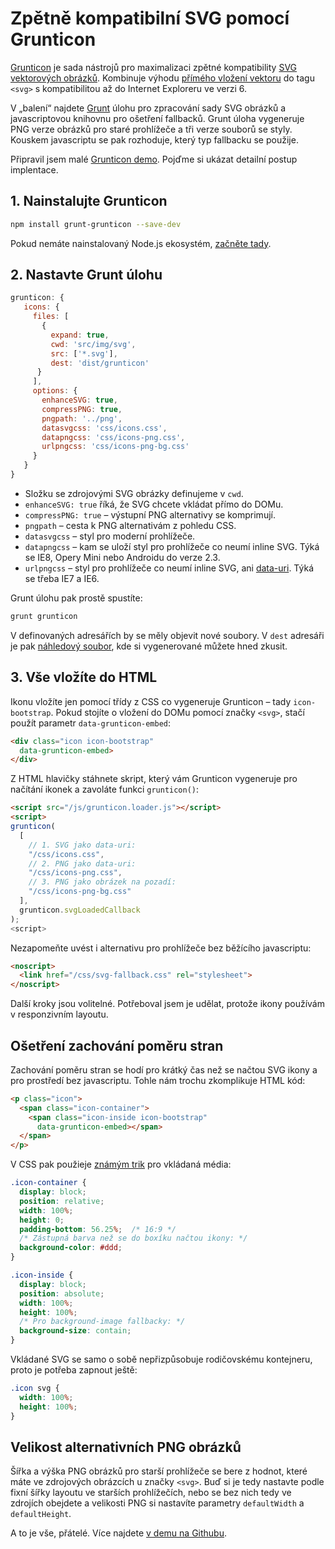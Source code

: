 # Zpětně kompatibilní SVG pomocí Grunticon

[Grunticon](http://www.grunticon.com/) je sada nástrojů pro maximalizaci zpětné kompatibility [SVG vektorových obrázků](svg.md). Kombinuje výhodu [přímého vložení vektoru](/prirucka/svg#moznost-primeho-vlozeni-jako-code-lt-svg-gt-code) do tagu `<svg>` s kompatibilitou až do Internet Exploreru ve verzi 6.

V „balení“ najdete [Grunt](grunt.md) úlohu pro zpracování sady SVG obrázků a javascriptovou knihovnu pro ošetření fallbacků. Grunt úloha vygeneruje PNG verze obrázků pro staré prohlížeče a tři verze souborů se styly. Kouskem javascriptu se pak rozhoduje, který typ fallbacku se použije.

Připravil jsem malé [Grunticon demo](https://github.com/machal/demo-grunticon). Pojďme si ukázat detailní postup implentace.

## 1. Nainstalujte Grunticon

```bash
npm install grunt-grunticon --save-dev
```

Pokud nemáte nainstalovaný Node.js ekosystém, [začněte tady](node-instalace.md).

## 2. Nastavte Grunt úlohu 

```javascript
grunticon: {
   icons: {
     files: [
       {
         expand: true,
         cwd: 'src/img/svg',
         src: ['*.svg'],
         dest: 'dist/grunticon'
      }   
     ], 
     options: {
       enhanceSVG: true,
       compressPNG: true,
       pngpath: '../png',         
       datasvgcss: 'css/icons.css',
       datapngcss: 'css/icons-png.css',
       urlpngcss: 'css/icons-png-bg.css'
     }       
   }
}  
``` 

- Složku se zdrojovými SVG obrázky definujeme v `cwd`. 
- `enhanceSVG: true` říká, že SVG chcete vkládat přímo do DOMu.
- `compressPNG: true` – výstupní  PNG alternativy se komprimují.
- `pngpath` – cesta k PNG alternativám z pohledu CSS.
- `datasvgcss` – styl pro moderní prohlížeče.
- `datapngcss` – kam se uloží styl pro prohlížeče co neumí inline SVG.  Týká se IE8, Opery Mini nebo Androidu do verze 2.3.
- `urlpngcss` –  styl pro prohlížeče co neumí inline SVG, ani [data-uri](http://jecas.cz/data-uri). Týká se třeba IE7 a IE6.

Grunt úlohu pak prostě spustíte:

```bash
grunt grunticon
```

V definovaných adresářích by se měly objevit nové soubory. V `dest` adresáři je pak [náhledový soubor](https://github.com/machal/demo-grunticon/blob/master/dist/grunticon/preview.html), kde si vygenerované můžete hned zkusit.

## 3. Vše vložíte do HTML

Ikonu vložíte jen pomocí třídy z CSS co vygeneruje Grunticon – tady `icon-bootstrap`. Pokud stojíte o vložení do DOMu pomocí značky `<svg>`, stačí použít parametr `data-grunticon-embed`:

```html
<div class="icon icon-bootstrap" 
  data-grunticon-embed>
</div>
```

Z HTML hlavičky stáhnete skript, který vám Grunticon vygeneruje pro načítání ikonek a zavoláte funkci `grunticon()`:

```html
<script src="/js/grunticon.loader.js"></script>
<script>
grunticon(
  [
    // 1. SVG jako data-uri:
    "/css/icons.css",     
    // 2. PNG jako data-uri:
    "/css/icons-png.css",
    // 3. PNG jako obrázek na pozadí:    
    "/css/icons-png-bg.css"
  ],
  grunticon.svgLoadedCallback
);
<script>
```

Nezapomeňte uvést i alternativu pro prohlížeče bez běžícího javascriptu:

```html
<noscript>
  <link href="/css/svg-fallback.css" rel="stylesheet">
</noscript>
```

Další kroky jsou volitelné. Potřeboval jsem je udělat, protože ikony používám v responzivním layoutu. 

## Ošetření zachování poměru stran

Zachování poměru stran se hodí pro krátký čas než se načtou SVG ikony a pro prostředí bez javascriptu.  Tohle nám trochu zkomplikuje HTML kód:

```html
<p class="icon">
  <span class="icon-container">
    <span class="icon-inside icon-bootstrap" 
      data-grunticon-embed></span>
  </span>
</p>
```

V CSS pak použieje [známým trik](http://kratce.vzhurudolu.cz/post/44617199471/responzivn%C3%AD-m%C3%A9dia-se-zachov%C3%A1n%C3%ADm-pom%C4%9Bru-stran) pro vkládaná média:

```css
.icon-container {
  display: block;
  position: relative;
  width: 100%;	
  height: 0;
  padding-bottom: 56.25%;  /* 16:9 */
  /* Zástupná barva než se do boxíku načtou ikony: */
  background-color: #ddd;
}

.icon-inside {
  display: block;
  position: absolute;
  width: 100%;
  height: 100%;
  /* Pro background-image fallbacky: */
  background-size: contain; 
}
```

Vkládané SVG se samo o sobě nepřizpůsobuje rodičovskému kontejneru, proto je potřeba zapnout ještě:

```css
.icon svg {
  width: 100%;
  height: 100%; 
}
```

## Velikost alternativních PNG obrázků

Šířka a výška PNG obrázků pro starší prohlížeče se bere z hodnot, které máte ve zdrojových obrázcích u značky `<svg>`.  Buď si je tedy nastavte podle fixní šířky layoutu ve starších prohlížečích, nebo se bez nich tedy ve zdrojích obejdete a velikosti PNG si nastavíte parametry `defaultWidth` a `defaultHeight`.

A to je vše, přátelé. Více najdete [v demu na Githubu](https://github.com/machal/demo-grunticon).

